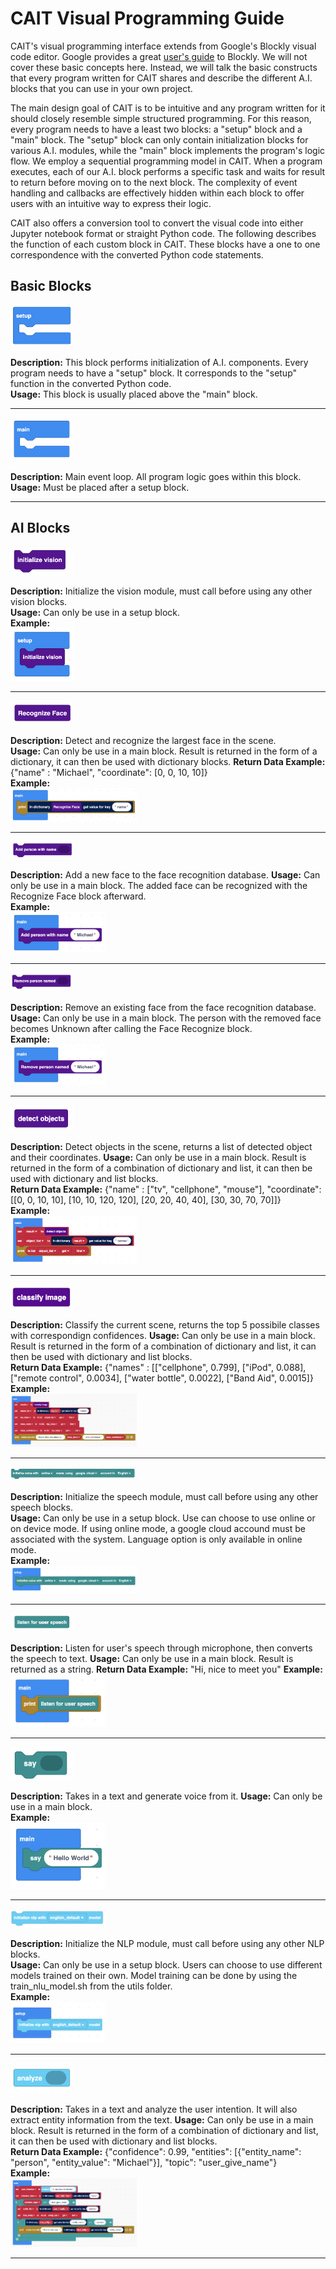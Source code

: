 # CAIT Visual Programming Guide

CAIT's visual programming interface extends from Google's Blockly visual code editor.  Google provides a great [user's guide](https://developers.google.com/blockly/guides/overview) to Blockly.  We will not cover these basic concepts here.  Instead, we will talk the basic constructs that every program written for CAIT shares and describe the different A.I. blocks that you can use in your own project.

The main design goal of CAIT is to be intuitive and any program written for it should closely resemble simple structured programming.  For this reason, every program needs to have a least two blocks: a "setup" block and a "main" block.  The "setup" block can only contain initialization blocks for various A.I. modules, while the "main" block implements the program's logic flow.  We employ a sequential programming model in CAIT.  When a program executes, each of our A.I. block performs a specific task and waits for result to return before moving on to the next block.  The complexity of event handling and callbacks are effectively hidden within each block to offer users with an intuitive way to express their logic.

CAIT also offers a conversion tool to convert the visual code into either Jupyter notebook format or straight Python code.  The following describes the function of each custom block in CAIT.  These blocks have a one to one correspondence with the converted Python code statements.  

## Basic Blocks

<img src="../images/setup.png" width="20%">	

**Description:** This block performs initialization of A.I. components.  Every program needs to have a "setup" block.  It corresponds to the "setup" function in the converted Python code.  
**Usage:** This block is usually placed above the "main" block.  
* * *

<img src="../images/main.png" width="20%">	

**Description:** Main event loop. All program logic goes within this block.  
**Usage:** Must be placed after a setup block.  
* * *

## AI Blocks

<img src="../images/init_vision.png" width="20%">	

**Description:** Initialize the vision module, must call before using any other vision blocks.  
**Usage:** Can only be use in a setup block.  
**Example:**   
<img src="../images/init_vision_example.png" width="20%">	
* * *

<img src="../images/recognize_face.png" width="20%">	

**Description:** Detect and recognize the largest face in the scene.   
**Usage:** Can only be use in a main block. Result is returned in the form of a dictionary, it can then be used with dictionary blocks.
**Return Data Example:**  {"name" : "Michael", "coordinate": [0, 0, 10, 10]}  
**Example:**   
<img src="../images/recognize_face_example.png" width="40%">	
* * *

<img src="../images/add_face.png" width="20%">	

**Description:** Add a new face to the face recognition database. 
**Usage:** Can only be use in a main block. The added face can be recognized with the Recognize Face block afterward.  
**Example:**   
<img src="../images/add_face_example.png" width="30%">	
* * *

<img src="../images/remove_face.png" width="20%">	

**Description:** Remove an existing face from the face recognition database. 
**Usage:** Can only be use in a main block. The person with the removed face becomes Unknown after calling the Face Recognize block.  
**Example:**   
<img src="../images/remove_face_example.png" width="30%">	
* * *

<img src="../images/object_detect.png" width="20%">	

**Description:** Detect objects in the scene, returns a list of detected object and their coordinates.
**Usage:** Can only be use in a main block. Result is returned in the form of a combination of dictionary and list, it can then be used with dictionary and list blocks.  
**Return Data Example:**  {"name" : ["tv", "cellphone", "mouse"], "coordinate": [[0, 0, 10, 10], [10, 10, 120, 120], [20, 20, 40, 40], [30, 30, 70, 70]]}  
**Example:**   
<img src="../images/object_detect_example.png" width="40%">	
* * *

<img src="../images/classify_image.png" width="20%">	

**Description:** Classify the current scene, returns the top 5 possibile classes with correspondign confidences.
**Usage:** Can only be use in a main block. Result is returned in the form of a combination of dictionary and list, it can then be used with dictionary and list blocks.  
**Return Data Example:**  {"names" : [["cellphone", 0.799], ["iPod", 0.088], ["remote control", 0.0034], ["water bottle", 0.0022], ["Band Aid", 0.0015]}  
**Example:**   
<img src="../images/classify_image_example.png" width="40%">	
* * *

<img src="../images/init_speech.png" width="40%">	

**Description:** Initialize the speech module, must call before using any other speech blocks.  
**Usage:** Can only be use in a setup block. Use can choose to use online or on device mode. If using online mode, a google cloud accound must be associated with the system. Language option is only available in online mode.  
**Example:**   
<img src="../images/init_speech_example.png" width="40%">	
* * *

<img src="../images/listen.png" width="20%">	

**Description:** Listen for user's speech through microphone, then converts the speech to text.
**Usage:** Can only be use in a main block. Result is returned as a string. 
**Return Data Example:**  "Hi, nice to meet you"
**Example:**   
<img src="../images/listen_example.png" width="30%">	
* * *

<img src="../images/say.png" width="20%">	

**Description:** Takes in a text and generate voice from it.
**Usage:** Can only be use in a main block.  
**Example:**   
<img src="../images/say_example.png" width="30%">	
* * *

<img src="../images/init_nlp.png" width="30%">	

**Description:** Initialize the NLP module, must call before using any other NLP blocks.  
**Usage:** Can only be use in a setup block. Users can choose to use different models trained on their own. Model training can be done by using the train_nlu_model.sh from the utils folder.  
**Example:**   
<img src="../images/init_nlp_example.png" width="30%">	
* * *

<img src="../images/analyze.png" width="20%">	

**Description:** Takes in a text and analyze the user intention. It will also extract entity information from the text.
**Usage:** Can only be use in a main block. Result is returned in the form of a combination of dictionary and list, it can then be used with dictionary and list blocks.  
**Return Data Example:** {"confidence": 0.99, "entities": [{"entity_name": "person", "entity_value": "Michael"}], "topic": "user_give_name"}  
**Example:**   
<img src="../images/analyze_example.png" width="40%">	
* * *

